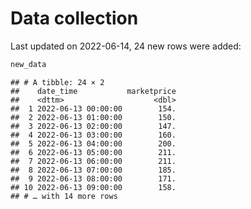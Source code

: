 Data collection
================

Last updated on 2022-06-14, 24 new rows were added:

``` r
new_data
```

    ## # A tibble: 24 × 2
    ##    date_time           marketprice
    ##    <dttm>                    <dbl>
    ##  1 2022-06-13 00:00:00        154.
    ##  2 2022-06-13 01:00:00        150.
    ##  3 2022-06-13 02:00:00        147.
    ##  4 2022-06-13 03:00:00        160.
    ##  5 2022-06-13 04:00:00        200.
    ##  6 2022-06-13 05:00:00        211.
    ##  7 2022-06-13 06:00:00        211.
    ##  8 2022-06-13 07:00:00        185.
    ##  9 2022-06-13 08:00:00        171.
    ## 10 2022-06-13 09:00:00        158.
    ## # … with 14 more rows
